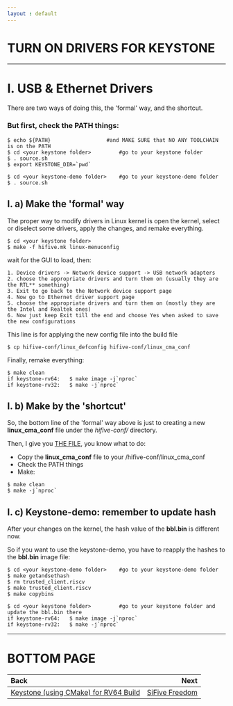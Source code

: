```yaml
---
layout : default
---
```


# TURN ON DRIVERS FOR KEYSTONE

* * *

# I. USB & Ethernet Drivers

There are two ways of doing this, the 'formal' way, and the shortcut.

### But first, check the PATH things:
```
$ echo ${PATH}					#and MAKE SURE that NO ANY TOOLCHAIN is on the PATH
$ cd <your keystone folder>			#go to your keystone folder
$ . source.sh
$ export KEYSTONE_DIR=`pwd`

$ cd <your keystone-demo folder>	#go to your keystone-demo folder
$ . source.sh
```

## I. a) Make the 'formal' way

The proper way to modify drivers in Linux kernel is open the kernel, select or diselect some drivers, apply the changes, and remake everything.
```
$ cd <your keystone folder>
$ make -f hifive.mk linux-menuconfig
```

wait for the GUI to load, then:
```
1. Device drivers -> Network device support -> USB network adapters
2. choose the appropriate drivers and turn them on (usually they are the RTL** something)
3. Exit to go back to the Network device support page
4. Now go to Ethernet driver support page
5. choose the appropriate drivers and turn them on (mostly they are the Intel and Realtek ones)
6. Now just keep Exit till the end and choose Yes when asked to save the new configurations
```

This line is for applying the new config file into the build file
```
$ cp hifive-conf/linux_defconfig hifive-conf/linux_cma_conf
```

Finally, remake everything:
```
$ make clean
if keystone-rv64:	$ make image -j`nproc`
if keystone-rv32:	$ make -j`nproc`
```

## I. b) Make by the 'shortcut'

So, the bottom line of the 'formal' way above is just to creating a new **linux_cma_conf** file under the *hifive-conf/* directory.

Then, I give you [THE FILE](./linux_cma_conf), you know what to do:
- Copy the **linux_cma_conf** file to your <keystone folder>/hifive-conf/linux_cma_conf
- Check the PATH things
- Make:

```
$ make clean
$ make -j`nproc`
```

## I. c) Keystone-demo: remember to update hash

After your changes on the kernel, the hash value of the **bbl.bin** is different now.

So if you want to use the keystone-demo, you have to reapply the hashes to the **bbl.bin** image file:
```
$ cd <your keystone-demo folder>	#go to your keystone-demo folder
$ make getandsethash
$ rm trusted_client.riscv
$ make trusted_client.riscv
$ make copybins

$ cd <your keystone folder>			#go to your keystone folder and update the bbl.bin there
if keystone-rv64:	$ make image -j`nproc`	
if keystone-rv32:	$ make -j`nproc`
```

* * *

# BOTTOM PAGE

| Back | Next |
| :--- | ---: |
| [Keystone (using CMake) for RV64 Build](./keystone-cmake-64.md) | [SiFive Freedom](./vc707.md) |

